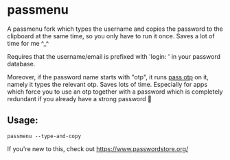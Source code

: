 # passmenu
A passmenu fork which types the username and copies the password to the clipboard at the same time, so you only have to run it once. Saves a lot of time for me ^_^

Requires that the username/email is prefixed with 'login: ' in your password database.

Moreover, if the password name starts with "otp", it runs [pass otp](https://github.com/tadfisher/pass-otp) on it, namely it types the relevant otp. Saves lots of time.
Especially for apps which force you to use an otp together with a password which is completely redundant if you already have a strong password 🤷

## Usage: 

    passmenu --type-and-copy

If you're new to this, check out https://www.passwordstore.org/
